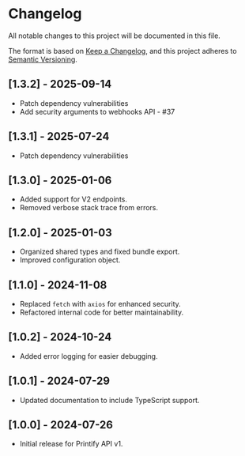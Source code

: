 # Changelog

All notable changes to this project will be documented in this file.

The format is based on [Keep a Changelog](https://keepachangelog.com/en/1.0.0/), and this project adheres to [Semantic Versioning](https://semver.org/spec/v2.0.0.html).

## [1.3.2] - 2025-09-14

- Patch dependency vulnerabilities
- Add security arguments to webhooks API - #37

## [1.3.1] - 2025-07-24

- Patch dependency vulnerabilities

## [1.3.0] - 2025-01-06

- Added support for V2 endpoints.
- Removed verbose stack trace from errors.

## [1.2.0] - 2025-01-03

- Organized shared types and fixed bundle export.
- Improved configuration object.

## [1.1.0] - 2024-11-08

- Replaced `fetch` with `axios` for enhanced security.
- Refactored internal code for better maintainability.

## [1.0.2] - 2024-10-24

- Added error logging for easier debugging.

## [1.0.1] - 2024-07-29

- Updated documentation to include TypeScript support.

## [1.0.0] - 2024-07-26

- Initial release for Printify API v1.
